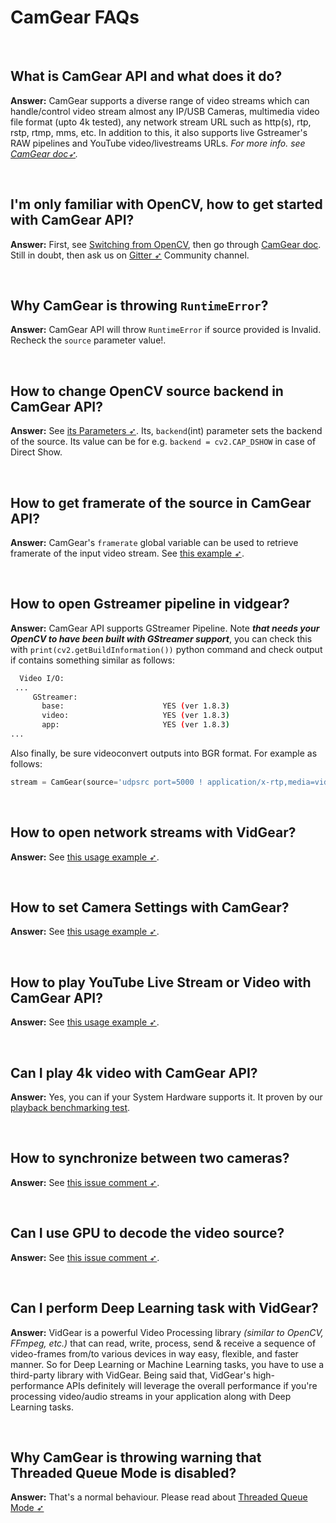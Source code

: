<!--
===============================================
vidgear library source-code is deployed under the Apache 2.0 License:

Copyright (c) 2019-2020 Abhishek Thakur(@abhiTronix) <abhi.una12@gmail.com>

Licensed under the Apache License, Version 2.0 (the "License");
you may not use this file except in compliance with the License.
You may obtain a copy of the License at

   http://www.apache.org/licenses/LICENSE-2.0

Unless required by applicable law or agreed to in writing, software
distributed under the License is distributed on an "AS IS" BASIS,
WITHOUT WARRANTIES OR CONDITIONS OF ANY KIND, either express or implied.
See the License for the specific language governing permissions and
limitations under the License.
===============================================
-->

# CamGear FAQs

&nbsp;

## What is CamGear API and what does it do?

**Answer:** CamGear supports a diverse range of video streams which can handle/control video stream almost any IP/USB Cameras, multimedia video file format (upto 4k tested), any network stream URL such as http(s), rtp, rstp, rtmp, mms, etc. In addition to this, it also supports live Gstreamer's RAW pipelines and YouTube video/livestreams URLs. _For more info. see [CamGear doc➶](../../gears/camgear/overview/)._

&nbsp;

## I'm only familiar with OpenCV, how to get started with CamGear API?

**Answer:** First, see [Switching from OpenCV](../../switch_from_cv/#switching-videocapture-apis), then go through [CamGear doc](../../gears/camgear/overview/). Still in doubt, then ask us on [Gitter ➶](https://gitter.im/vidgear/community) Community channel.

&nbsp;

## Why CamGear is throwing `RuntimeError`?

**Answer:** CamGear API will throw `RuntimeError` if source provided is Invalid. Recheck the `source` parameter value!.

&nbsp;

## How to change OpenCV source backend in CamGear API?

**Answer:** See [its Parameters ➶](../../gears/camgear/params/). Its, `backend`(int) parameter sets the backend of the source. Its value can be for e.g. `backend = cv2.CAP_DSHOW` in case of Direct Show.

&nbsp;

## How to get framerate of the source in CamGear API?

**Answer:** CamGear's `framerate` global variable can be used to retrieve framerate of the input video stream.  See [this example ➶](../../gears/writegear/compression/usage/#using-compression-mode-with-controlled-framerate).

&nbsp;

## How to open Gstreamer pipeline in vidgear?

**Answer:** CamGear API supports GStreamer Pipeline. Note ***that needs your OpenCV to have been built with GStreamer support***, you can check this with `print(cv2.getBuildInformation())` python command and check output if contains something similar as follows:

 ```bash
   Video I/O:
  ...
      GStreamer:                   
        base:                      YES (ver 1.8.3)
        video:                     YES (ver 1.8.3)
        app:                       YES (ver 1.8.3)
 ...
 ```

Also finally, be sure videoconvert outputs into BGR format. For example as follows:

```python
stream = CamGear(source='udpsrc port=5000 ! application/x-rtp,media=video,payload=96,clock-rate=90000,encoding-name=H264, ! rtph264depay ! decodebin ! videoconvert ! video/x-raw, format=BGR ! appsink').start()
```

&nbsp;

## How to open network streams with VidGear?

**Answer:** See [this usage example ➶](../../gears/camgear/usage/#using-camgear-with-network-streams).

&nbsp;

## How to set Camera Settings with CamGear?

**Answer:** See [this usage example ➶](../../gears/camgear/usage/#using-camgear-with-variable-camera-properties).

&nbsp;

## How to play YouTube Live Stream or Video with CamGear API?

**Answer:** See [this usage example ➶](../../gears/camgear/usage/#using-camgear-with-youtube-videos).

&nbsp;

## Can I play 4k video with CamGear API?

**Answer:** Yes, you can if your System Hardware supports it. It proven by our [playback benchmarking test](https://github.com/abhiTronix/vidgear/blob/master/vidgear/tests/benchmark_tests/test_benchmark_playback.py).

&nbsp;

## How to synchronize between two cameras?

**Answer:** See [this issue comment ➶](https://github.com/abhiTronix/vidgear/issues/1#issuecomment-473943037).

&nbsp;

## Can I use GPU to decode the video source?

**Answer:** See [this issue comment ➶](https://github.com/abhiTronix/vidgear/issues/69#issuecomment-551112764).

&nbsp;

## Can I perform Deep Learning task with VidGear?

**Answer:** VidGear is a powerful Video Processing library _(similar to OpenCV, FFmpeg, etc.)_ that can read, write, process, send & receive a sequence of video-frames from/to various devices in way easy, flexible, and faster manner. So for Deep Learning or Machine Learning tasks, you have to use a third-party library with VidGear.  Being said that, VidGear's high-performance APIs definitely will leverage the overall performance if you're processing video/audio streams in your application along with Deep Learning tasks.

&nbsp;

## Why CamGear is throwing warning that Threaded Queue Mode is disabled?

**Answer:** That's a normal behaviour. Please read about [Threaded Queue Mode ➶](../../bonus/TQM/)

&nbsp;